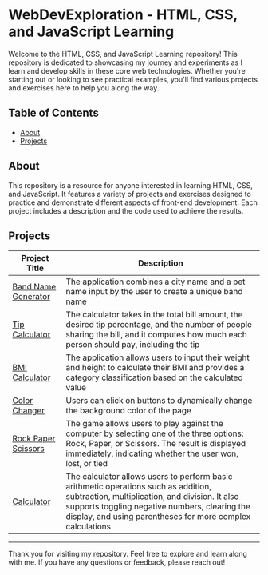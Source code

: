 # WebDevExploration - HTML, CSS, and JavaScript Learning

Welcome to the HTML, CSS, and JavaScript Learning repository! This repository is dedicated to showcasing my journey and experiments as I learn and develop skills in these core web technologies. Whether you're starting out or looking to see practical examples, you'll find various projects and exercises here to help you along the way.

## Table of Contents
- [About](#about)
- [Projects](#projects)

## About

This repository is a resource for anyone interested in learning HTML, CSS, and JavaScript. It features a variety of projects and exercises designed to practice and demonstrate different aspects of front-end development. Each project includes a description and the code used to achieve the results.


## Projects

| Project Title           | Description                                             |
|-------------------------|---------------------------------------------------------|
| [Band Name Generator](https://github.com/priyanshu-saraswat/WebDevExploration/tree/main/band-name-generator) | The application combines a city name and a pet name input by the user to create a unique band name |
|[Tip Calculator](https://github.com/priyanshu-saraswat/WebDevExploration/tree/main/tip-calculator) | The calculator takes in the total bill amount, the desired tip percentage, and the number of people sharing the bill, and it computes how much each person should pay, including the tip |
|[BMI Calculator](https://github.com/priyanshu-saraswat/WebDevExploration/tree/main/bmi-calculator)|The application allows users to input their weight and height to calculate their BMI and provides a category classification based on the calculated value|
|[Color Changer](https://github.com/priyanshu-saraswat/WebDevExploration/tree/main/color-changer)|Users can click on buttons to dynamically change the background color of the page|
|[Rock Paper Scissors](https://github.com/priyanshu-saraswat/WebDevExploration/tree/main/rock-paper-scissors)|The game allows users to play against the computer by selecting one of the three options: Rock, Paper, or Scissors. The result is displayed immediately, indicating whether the user won, lost, or tied|
|[Calculator](https://github.com/priyanshu-saraswat/WebDevExploration/tree/main/calculator)|The calculator allows users to perform basic arithmetic operations such as addition, subtraction, multiplication, and division. It also supports toggling negative numbers, clearing the display, and using parentheses for more complex calculations|

---

Thank you for visiting my repository. Feel free to explore and learn along with me. If you have any questions or feedback, please reach out!



